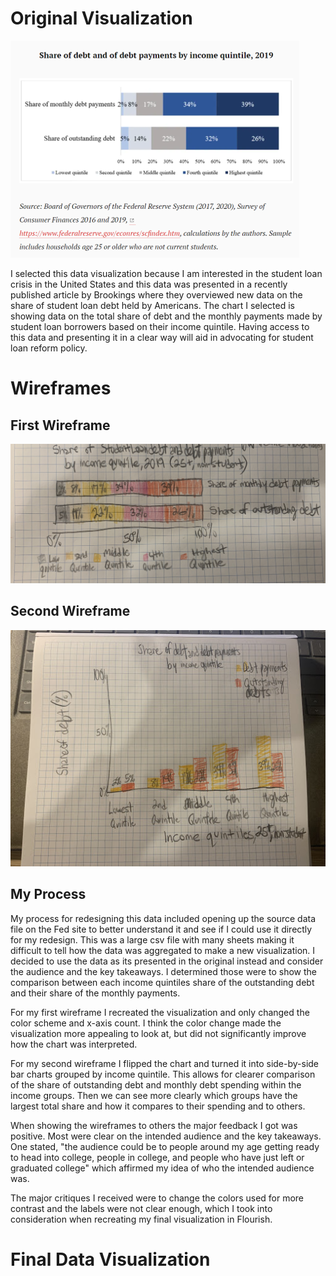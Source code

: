 # Original Visualization
![Original Visualization](Brookings.png)

I selected this data visualization because I am interested in the student loan crisis in the United States and this data was presented in a recently published article by Brookings where they overviewed new data on the share of student loan debt held by Americans. The chart I selected is showing data on the total share of debt and the monthly payments made by student loan borrowers based on their income quintile. Having access to this data and presenting it in a clear way will aid in advocating for student loan reform policy.

# Wireframes
## First Wireframe
![First Wireframe](quintile.jpeg)

## Second Wireframe
![Second Wireframe](barcompate.jpeg)

## My Process
My process for redesigning this data included opening up the source data file on the Fed site to better understand it and see if I could use it directly for my redesign. This was a large csv file with many sheets making it difficult to tell how the data was aggregated to make a new visualization. I decided to use the data as its presented in the original instead and consider the audience and the key takeaways. I determined those were to show the comparison between each income quintiles share of the outstanding debt and their share of the monthly payments.

For my first wireframe I recreated the visualization and only changed the color scheme and x-axis count. I think the color change made the visualization more appealing to look at, but did not significantly improve how the chart was interpreted.

For my second wireframe I flipped the chart and turned it into side-by-side bar charts grouped by income quintile. This allows for clearer comparison of the share of outstanding debt and monthly debt spending within the income groups. Then we can see more clearly which groups have the largest total share and how it compares to their spending and to others.

When showing the wireframes to others the major feedback I got was positive. Most were clear on the intended audience and the key takeaways. One stated, "the audience could be to people around my age getting ready to head into college, people in college, and people who have just left or graduated college" which affirmed my idea of who the intended audience was.

The major critiques I received were to change the colors used for more contrast and the labels were not clear enough, which I took into consideration when recreating my final visualization in Flourish.

# Final Data Visualization

<div class="flourish-embed flourish-chart" data-src="visualisation/4400562"><script src="https://public.flourish.studio/resources/embed.js"></script></div>
